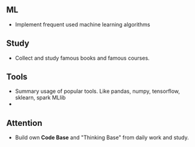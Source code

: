 ## ML
- Implement frequent used machine learning algorithms

## Study
- Collect and study famous books and famous courses.

## Tools
- Summary usage of popular tools. Like pandas, numpy, tensorflow, sklearn, spark MLlib
-
## Attention
- Build own **Code Base** and "Thinking Base" from daily work and study.
